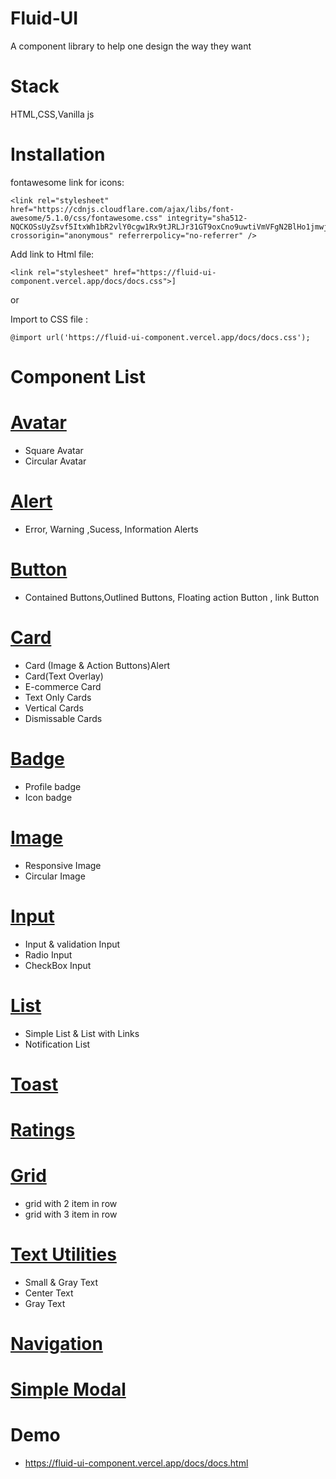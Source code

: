 
# Fluid-UI

A component library to help one design the way they want

# Stack
HTML,CSS,Vanilla js

# Installation

fontawesome link for icons:
```
<link rel="stylesheet" href="https://cdnjs.cloudflare.com/ajax/libs/font-awesome/5.1.0/css/fontawesome.css" integrity="sha512-NQCKOSsUyZsvf5ItxWh1bR2vlY0cgw1Rx9tJRLJr31GT9oxCno9uwtiVmVFgN2BlHo1jmwjtH8ivIaob4YF+jw==" crossorigin="anonymous" referrerpolicy="no-referrer" />
```
 Add link to Html file:
 ```
<link rel="stylesheet" href="https://fluid-ui-component.vercel.app/docs/docs.css">]
 ```
 or
 
 Import to CSS file :
```
@import url('https://fluid-ui-component.vercel.app/docs/docs.css');
```
# Component List
 # [Avatar](https://fluid-ui-component.vercel.app/docs/docs.html#avatar)
- Square Avatar
- Circular Avatar

# [Alert](https://fluid-ui-component.vercel.app/docs/docs.html#alert)
- Error, Warning ,Sucess, Information Alerts

# [Button](https://fluid-ui-component.vercel.app/docs/docs.html#btn)
- Contained Buttons,Outlined Buttons, Floating action Button , link Button

# [Card](https://fluid-ui-component.vercel.app/docs/docs.html#card)
- Card (Image & Action Buttons)Alert
- Card(Text Overlay)
- E-commerce Card
- Text Only Cards
- Vertical Cards
- Dismissable Cards
 
# [Badge](https://fluid-ui-component.vercel.app/docs/docs.html#badge)
- Profile badge 
- Icon badge
# [Image](https://fluid-ui-component.vercel.app/docs/docs.html#image)
- Responsive Image
- Circular Image
# [Input](https://fluid-ui-component.vercel.app/docs/docs.html#input)
- Input & validation Input
- Radio Input
- CheckBox Input
# [List](https://fluid-ui-component.vercel.app/docs/docs.html#list)
- Simple List & List with Links
- Notification List
# [Toast](https://fluid-ui-component.vercel.app/docs/docs.html#toast)
# [Ratings](https://fluid-ui-component.vercel.app/docs/docs.html#rating)
# [Grid](https://fluid-ui-component.vercel.app/docs/docs.html#grid)
- grid with 2 item in row
- grid with 3 item in row
# [Text Utilities](https://fluid-ui-component.vercel.app/docs/docs.html#textutilities)
- Small & Gray Text
- Center Text
- Gray Text
# [Navigation](https://fluid-ui-component.vercel.app/docs/docs.html#navigation)
# [Simple Modal](https://fluid-ui-component.vercel.app/docs/docs.html#modal)
# Demo
- https://fluid-ui-component.vercel.app/docs/docs.html
